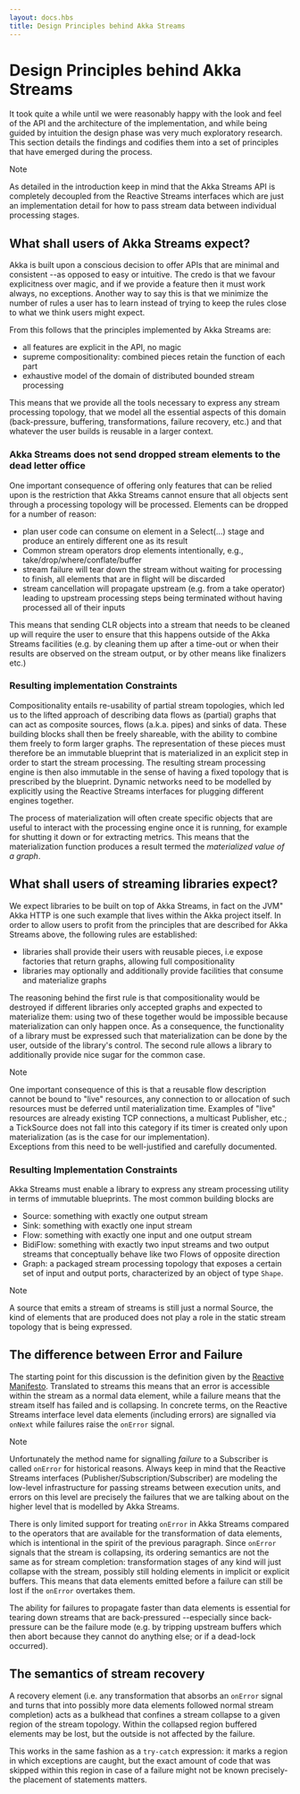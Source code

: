```yaml
---
layout: docs.hbs
title: Design Principles behind Akka Streams
---
```


# Design Principles behind Akka Streams
It took quite a while until we were reasonably happy with the look and feel of the API and the architecture of the implementation, and while being guided by intuition the design phase was very much exploratory research. This section details the findings and codifies them into a set of principles that have emerged during the process.

> [!NOTE]
> As detailed in the introduction keep in mind that the Akka Streams API is completely decoupled from the Reactive Streams interfaces which are just an implementation detail for how to pass stream data between individual processing stages.

## What shall users of Akka Streams expect?
Akka is built upon a conscious decision to offer APIs that are minimal and consistent --as opposed to easy or intuitive. The credo is that we favour explicitness over magic, and if we provide a feature then it must work always, no exceptions. Another way to say this is that we minimize the number of rules a user has to learn instead of trying to keep the rules close to what we think users might expect.

From this follows that the principles implemented by Akka Streams are:

- all features are explicit in the API, no magic
- supreme compositionality: combined pieces retain the function of each part
- exhaustive model of the domain of distributed bounded stream processing

This means that we provide all the tools necessary to express any stream processing topology, that we model all the essential aspects of this domain (back-pressure, buffering, transformations, failure recovery, etc.) and that whatever the user builds is reusable in a larger context.

### Akka Streams does not send dropped stream elements to the dead letter office
One important consequence of offering only features that can be relied upon is the restriction that Akka Streams cannot ensure that all objects sent through a processing topology will be processed. Elements can be dropped for a number of reason:

- plan user code can consume on element in a Select(...) stage and produce an entirely different one as its result
- Common stream operators drop elements intentionally, e.g., take/drop/where/conflate/buffer
- stream failure will tear down the stream without waiting for processing to finish, all elements that are in flight will be discarded
- stream cancellation will propagate upstream (e.g. from a take operator) leading to upstream processing steps being terminated without having processed all of their inputs

This means that sending CLR objects into a stream that needs to be cleaned up will require the user to ensure that this happens outside of the Akka Streams facilities (e.g. by cleaning them up after a time-out or when their results are observed on the stream output, or by other means like finalizers etc.)

### Resulting implementation Constraints
Compositionality entails re-usability of partial stream topologies, which led us to the lifted approach of describing data flows as (partial) graphs that can act as composite sources, flows (a.k.a. pipes) and sinks of data. These building blocks shall then be freely shareable, with the ability to combine them freely to form larger graphs. The representation of these pieces must therefore be an immutable blueprint that is materialized in an explicit step in order to start the stream processing. The resulting stream processing engine is then also immutable in the sense of having a fixed topology that is prescribed by the blueprint. Dynamic networks need to be modelled by explicitly using the Reactive Streams interfaces for plugging different engines together.

The process of materialization will often create specific objects that are useful to interact with the processing engine once it is running, for example for shutting it down or for extracting metrics. This means that the materialization function produces a result termed the *materialized value of a graph*.

## What shall users of streaming libraries expect?
We expect libraries to be built on top of Akka Streams, in fact on the JVM" Akka HTTP is one such example that lives within the Akka project itself. In order to allow users to profit from the principles that are described for Akka Streams above, the following rules are established:

- libraries shall provide their users with reusable pieces, i.e expose factories that return graphs, allowing full compositionality
- libraries may optionally and additionally provide facilities that consume and materialize graphs

The reasoning behind the first rule is that compositionality would be destroyed if different libraries only accepted graphs and expected to materialize them: using two of these together would be impossible because materialization can only happen once. As a consequence, the functionality of a library must be expressed such that materialization can be done by the user, outside of the library's control.
The second rule allows a library to additionally provide nice sugar for the common case.

> [!NOTE]
> One important consequence of this is that a reusable flow description cannot be bound to "live" resources, any connection to or allocation of such resources must be deferred until materialization time. Examples of "live" resources are already existing TCP connections, a multicast Publisher, etc.; a TickSource does not fall into this category if its timer is created only upon materialization (as is the case for our implementation). <br>Exceptions from this need to be well-justified and carefully documented.

### Resulting Implementation Constraints
Akka Streams must enable a library to express any stream processing utility in terms of immutable blueprints. The most common building blocks are

- Source: something with exactly one output stream
- Sink: something with exactly one input stream
- Flow: something with exactly one input and one output stream
- BidiFlow: something with exactly two input streams and two output streams that conceptually behave like two Flows of opposite direction
- Graph: a packaged stream processing topology that exposes a certain set of input and output ports, characterized by an object of type `Shape`.

> [!NOTE]
> A source that emits a stream of streams is still just a normal Source, the kind of elements that are produced does not play a role in the static stream topology that is being expressed.

## The difference between Error and Failure
The starting point for this discussion is the definition given by the [Reactive Manifesto](http://www.reactivemanifesto.org/glossary#Failure). Translated to streams this means that an error is accessible within the stream as a normal data element, while a failure means that the stream itself has failed and is collapsing. In concrete terms, on the Reactive Streams interface level data elements (including errors) are signalled via `onNext` while failures raise the `onError` signal.

> [!NOTE]
> Unfortunately the method name for signalling *failure* to a Subscriber is called `onError` for historical reasons. Always keep in mind that the Reactive Streams interfaces (Publisher/Subscription/Subscriber) are modeling the low-level infrastructure for passing streams between execution units, and errors on this level are precisely the failures that we are talking about on the higher level that is modelled by Akka Streams.

There is only limited support for treating `onError` in Akka Streams compared to the operators that are available for the transformation of data elements, which is intentional in the spirit of the previous paragraph. Since `onError` signals that the stream is collapsing, its ordering semantics are not the same as for stream completion: transformation stages of any kind will just collapse with the stream, possibly still holding elements in implicit or explicit buffers. This means that data elements emitted before a failure can still be lost if the `onError` overtakes them.

The ability for failures to propagate faster than data elements is essential for tearing down streams that are back-pressured --especially since back-pressure can be the failure mode (e.g. by tripping upstream buffers which then abort because they cannot do anything else; or if a dead-lock occurred).

## The semantics of stream recovery
A recovery element (i.e. any transformation that absorbs an `onError` signal and turns that into possibly more data elements followed normal stream completion) acts as a bulkhead that confines a stream collapse to a given region of the stream topology. Within the collapsed region buffered elements may be lost, but the outside is not affected by the failure.

This works in the same fashion as a `try-catch` expression: it marks a region in which exceptions are caught, but the exact amount of code that was skipped within this region in case of a failure might not be known precisely-the placement of statements matters.
